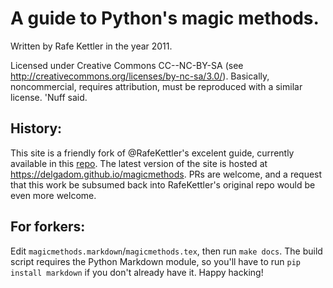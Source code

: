 # A guide to Python's magic methods. #

Written by Rafe Kettler in the year 2011.

Licensed under Creative Commons CC--NC-BY-SA (see http://creativecommons.org/licenses/by-nc-sa/3.0/). Basically, noncommercial, requires attribution, must be reproduced with a similar license. 'Nuff said.

## History: ##

This site is a friendly fork of @RafeKettler's excelent guide, currently available in this [repo](https://github.com/RafeKettler/magicmethods). The latest version of the site is hosted at https://delgadom.github.io/magicmethods. PRs are welcome, and a request that this work be subsumed back into RafeKettler's original repo would be even more welcome.

## For forkers: ##
Edit `magicmethods.markdown`/`magicmethods.tex`, then run `make docs`. The build script requires the Python Markdown module, so you'll have to run `pip install markdown` if you don't already have it. Happy hacking!
